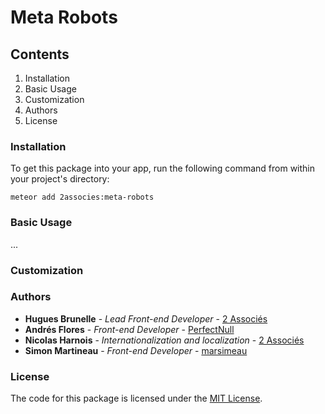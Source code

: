 # Meta Robots

## Contents
1. Installation
2. Basic Usage
3. Customization
4. Authors
5. License

### Installation
To get this package into your app, run the following command from within your project's directory:

```
meteor add 2associes:meta-robots
```

### Basic Usage

...

### Customization

### Authors

* **Hugues Brunelle** - *Lead Front-end Developer* - [2 Associés](https://github.com/2Associes)
* **Andrés Flores** - *Front-end Developer* - [PerfectNull](https://github.com/PerfectNull)
* **Nicolas Harnois** - *Internationalization and localization* - [2 Associés](https://github.com/2Associes)
* **Simon Martineau** - *Front-end Developer* - [marsimeau](https://github.com/marsimeau)

### License
The code for this package is licensed under the [MIT License](http://opensource.org/licenses/MIT).
